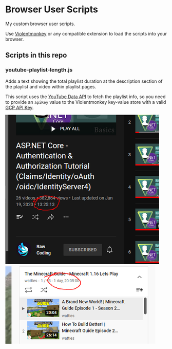 # Browser User Scripts

My custom browser user scripts.

Use [Violentmonkey](https://violentmonkey.github.io/) or any compatible extension to load the scripts into your browser.

## Scripts in this repo

### youtube-playlist-length.js

Adds a text showing the total playlist duration at the description section of the playlist and video within playlist pages.

This script uses the [YouTube Data API](https://developers.google.com/youtube/v3/getting-started) to fetch the playlist info, so you need to provide an `apiKey` value to the Violentmonkey key-value store with a valid [GCP API Key](https://developers.google.com/youtube/registering_an_application).

![playlist-length.png](docs/playlist-length.png) ![playlist-length-watch.png](docs/playlist-length-watch.png)